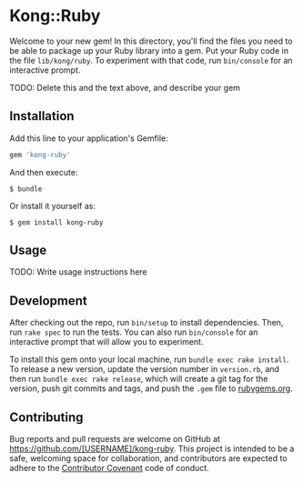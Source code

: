 # Kong::Ruby

Welcome to your new gem! In this directory, you'll find the files you need to be able to package up your Ruby library into a gem. Put your Ruby code in the file `lib/kong/ruby`. To experiment with that code, run `bin/console` for an interactive prompt.

TODO: Delete this and the text above, and describe your gem

## Installation

Add this line to your application's Gemfile:

```ruby
gem 'kong-ruby'
```

And then execute:

    $ bundle

Or install it yourself as:

    $ gem install kong-ruby

## Usage

TODO: Write usage instructions here

## Development

After checking out the repo, run `bin/setup` to install dependencies. Then, run `rake spec` to run the tests. You can also run `bin/console` for an interactive prompt that will allow you to experiment.

To install this gem onto your local machine, run `bundle exec rake install`. To release a new version, update the version number in `version.rb`, and then run `bundle exec rake release`, which will create a git tag for the version, push git commits and tags, and push the `.gem` file to [rubygems.org](https://rubygems.org).

## Contributing

Bug reports and pull requests are welcome on GitHub at https://github.com/[USERNAME]/kong-ruby. This project is intended to be a safe, welcoming space for collaboration, and contributors are expected to adhere to the [Contributor Covenant](http://contributor-covenant.org) code of conduct.

